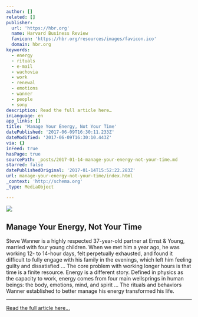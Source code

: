 ```yaml
---
author: []
related: []
publisher:
  url: 'https://hbr.org'
  name: Harvard Business Review
  favicon: 'https://hbr.org/resources/images/favicon.ico'
  domain: hbr.org
keywords:
  - energy
  - rituals
  - e-mail
  - wachovia
  - work
  - renewal
  - emotions
  - wanner
  - people
  - sony
description: Read the full article here…
inLanguage: en
app_links: []
title: 'Manage Your Energy, Not Your Time'
datePublished: '2017-06-09T16:30:11.233Z'
dateModified: '2017-06-09T16:30:10.443Z'
via: {}
inFeed: true
hasPage: true
sourcePath: _posts/2017-01-14-manage-your-energy-not-your-time.md
starred: false
datePublishedOriginal: '2017-01-14T15:52:22.283Z'
url: manage-your-energy-not-your-time/index.html
_context: 'http://schema.org'
_type: MediaObject

---
```

<article style=""><img src="https://hbr.org/resources/images/article_assets/2008/01/11Oct07_Schwartz_manage-your-energy.png" /><h1>Manage Your Energy, Not Your Time</h1><p>Steve Wanner is a highly respected 37-year-old partner at Ernst &amp; Young, married with four young children. When we met him a year ago, he was working 12- to 14-hour days, felt perpetually exhausted, and found it difficult to fully engage with his family in the evenings, which left him feeling guilty and dissatisfied ... The core problem with working longer hours is that time is a finite resource. Energy is a different story. Defined in physics as the capacity to work, energy comes from four main wellsprings in human beings: the body, emotions, mind, and spirit ... The rituals and behaviors Wanner established to better manage his energy transformed his life.</p></article>

---

[Read the full article here...][0]

[0]: https://hbr.org/2007/10/manage-your-energy-not-your-time "Read the full article here..."